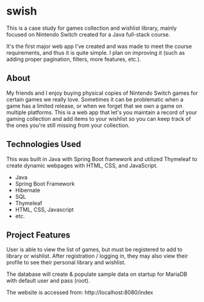 # swish 
This is a case study for games collection and wishlist library, mainly focused on Nintendo Switch created for a Java full-stack course. 

It's the first major web app I've created and was made to meet the course requirements, and thus it is quite simple. I plan on improving it (such as adding proper pagination, filters, more features, etc.). 

## About
My friends and I enjoy buying physical copies of Nintendo Switch games for certain games we really love. Sometimes it can be problematic when a game has a limited release, or when we forget that we own a game on multiple platforms.
This is a web app that let's you maintain a record of your gaming collection and add items to your wishlist so you can keep track of the ones you're still missing from your collection.

## Technologies Used
This was built in Java with Spring Boot framework and utilized Thymeleaf to create dynamic webpages with HTML, CSS, and JavaScript.

* Java
* Spring Boot Framework
* Hibernate
* SQL
* Thymeleaf
* HTML, CSS, Javascript
* etc. 

## Project Features
User is able to view the list of games, but must be registered to add to library or wishlist. After registration / logging in, they may also view their profile to see their personal library and wishlist. 

The database will create & populate sample data on startup for MariaDB with default user and pass (root). 

The website is accessed from:
http://localhost:8080/index
